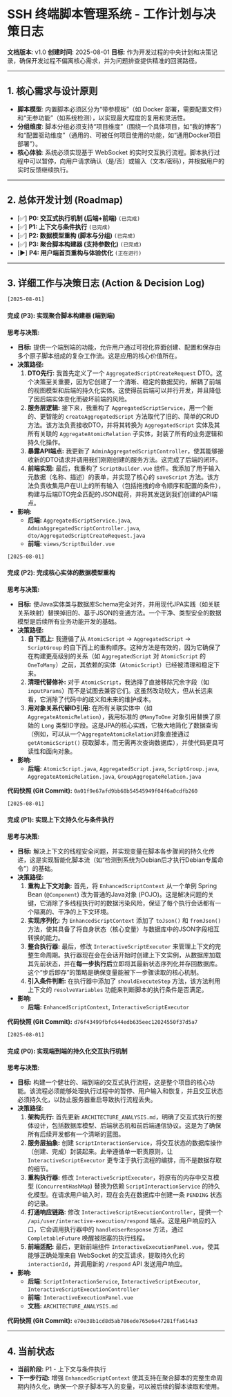# SSH 终端脚本管理系统 - 工作计划与决策日志

**文档版本**: v1.0
**创建时间**: 2025-08-01
**目标**: 作为开发过程的中央计划和决策记录，确保开发过程不偏离核心需求，并为问题排查提供精准的回溯路径。

---

## 1. 核心需求与设计原则

*   **脚本模型**: 内置脚本必须区分为“带参模板”（如 Docker 部署，需要配置文件）和“无参功能”（如系统检测），以实现最大程度的复用和灵活性。
*   **分组维度**: 脚本分组必须支持“项目维度”（围绕一个具体项目，如“我的博客”）和“配置驱动维度”（通用的、可被任何项目使用的功能，如“通用Docker项目部署”）。
*   **核心体验**: 系统必须实现基于 WebSocket 的实时交互执行流程。脚本执行过程中可以暂停，向用户请求确认（是/否）或输入（文本/密码），并根据用户的实时反馈继续执行。

---

## 2. 总体开发计划 (Roadmap)

*   [✅] **P0: 交互式执行机制 (后端+前端)** `(已完成)`
*   [✅] **P1: 上下文与条件执行** `(已完成)`
*   [✅] **P2: 数据模型重构 (脚本与分组)** `(已完成)`
*   [✅] **P3: 聚合脚本构建器 (支持参数化)** `(已完成)`
*   [▶️] **P4: 用户端首页重构与体验优化** `(正在进行)`

---

## 3. 详细工作与决策日志 (Action & Decision Log)

`[2025-08-01]`
#### **完成 (P3): 实现聚合脚本构建器 (端到端)**

**思考与决策:**
*   **目标:** 提供一个端到端的功能，允许用户通过可视化界面创建、配置和保存由多个原子脚本组成的复杂工作流。这是应用的核心价值所在。
*   **决策路径:**
    1.  **DTO先行:** 我首先定义了一个 `AggregatedScriptCreateRequest` DTO。这个决策至关重要，因为它创建了一个清晰、稳定的数据契约，解耦了前端的视图模型和后端的持久化实体。这使得前后端可以并行开发，并且降低了因后端实体变化而破坏前端的风险。
    2.  **服务层逻辑:** 接下来，我重构了 `AggregatedScriptService`，用一个新的、更智能的 `createAggregatedScript` 方法取代了旧的、简单的CRUD方法。该方法负责接收DTO，并将其转换为 `AggregatedScript` 实体及其所有关联的 `AggregateAtomicRelation` 子实体，封装了所有的业务逻辑和持久化操作。
    3.  **暴露API端点:** 我更新了 `AdminAggregatedScriptController`，使其能够接收新的DTO请求并调用我们刚刚创建的服务方法。这完成了后端的闭环。
    4.  **前端实现:** 最后，我重构了 `ScriptBuilder.vue` 组件。我添加了用于输入元数据（名称、描述）的表单，并实现了核心的 `saveScript` 方法。该方法负责收集用户在UI上的所有输入（包括拖拽的命令顺序和配置的条件），构建与后端DTO完全匹配的JSON载荷，并将其发送到我们创建的API端点。
*   **影响:**
    *   **后端:** `AggregatedScriptService.java`, `AdminAggregatedScriptController.java`, `dto/AggregatedScriptCreateRequest.java`
    *   **前端:** `views/ScriptBuilder.vue`


`[2025-08-01]`
#### **完成 (P2): 完成核心实体的数据模型重构**

**思考与决策:**
*   **目标:** 使Java实体类与数据库Schema完全对齐，并用现代JPA实践（如关联关系映射）替换掉旧的、基于JSON的变通方法。一个干净、类型安全的数据模型是后续所有业务功能开发的基础。
*   **决策路径:**
    1.  **自下而上:** 我遵循了从 `AtomicScript` -> `AggregatedScript` -> `ScriptGroup` 的自下而上的重构顺序。这种方法是有效的，因为它确保了在构建更高级别的关系（如 `AggregatedScript` 对 `AtomicScript` 的 `OneToMany`）之前，其依赖的实体（`AtomicScript`）已经被清理和稳定下来。
    2.  **清理代替修补:** 对于 `AtomicScript`，我选择了直接移除冗余字段（如 `inputParams`）而不是试图去兼容它们。这虽然改动较大，但从长远来看，它消除了代码中的歧义和未来的维护成本。
    3.  **用对象关系代替ID引用:** 在所有关联实体中（如 `AggregateAtomicRelation`），我用标准的 `@ManyToOne` 对象引用替换了原始的 `Long` 类型ID字段。这是JPA的核心实践，它极大地简化了数据查询（例如，可以从一个`AggregateAtomicRelation`对象直接通过 `getAtomicScript()` 获取脚本，而无需再次查询数据库），并使代码更具可读性和面向对象。
*   **影响:**
    *   **后端:** `AtomicScript.java`, `AggregatedScript.java`, `ScriptGroup.java`, `AggregateAtomicRelation.java`, `GroupAggregateRelation.java`

**代码快照 (Git Commit):** `0a01f9e67afd9bb68b54545949f04f6a0cdfb260`

`[2025-08-01]`
#### **完成 (P1): 实现上下文持久化与条件执行**

**思考与决策:**
*   **目标:** 解决上下文的线程安全问题，并实现变量在脚本各步骤间的持久化传递，这是实现智能化脚本流（如“检测到系统为Debian后才执行Debian专属命令”）的基础。
*   **决策路径:**
    1.  **重构上下文对象:** 首先，将 `EnhancedScriptContext` 从一个单例 Spring Bean (`@Component`) 改为普通的Java对象 (POJO)。这是解决问题的关键，它消除了多线程执行时的数据污染风险，保证了每个执行会话都有一个隔离的、干净的上下文环境。
    2.  **实现序列化:** 为 `EnhancedScriptContext` 添加了 `toJson()` 和 `fromJson()` 方法，使其具备了将自身状态（核心变量）与数据库中的JSON字段相互转换的能力。
    3.  **整合执行器:** 最后，修改 `InteractiveScriptExecutor` 来管理上下文的完整生命周期。执行器现在会在会话开始时创建上下文实例，从数据库加载其先前状态，并在**每一步执行后**立即将其最新状态序列化并存回数据库。这个“步后即存”的策略是确保变量能被下一步骤读取的核心机制。
    4.  **引入条件判断:** 在执行器中添加了 `shouldExecuteStep` 方法，该方法利用上下文的 `resolveVariables` 功能来判断脚本的执行条件是否满足。
*   **影响:**
    *   **后端:** `EnhancedScriptContext`, `InteractiveScriptExecutor`

**代码快照 (Git Commit):** `d76f43499fbfc644edb635eec12024550f37d5a7`


`[2025-08-01]`
#### **完成 (P0): 实现端到端的持久化交互执行机制**

**思考与决策:**
*   **目标:** 构建一个健壮的、端到端的交互式执行流程，这是整个项目的核心功能。该流程必须能够处理执行过程中的暂停、用户输入和恢复，并且交互状态必须持久化，以防止服务器重启导致执行流程丢失。
*   **决策路径:**
    1.  **架构先行:** 首先更新 `ARCHITECTURE_ANALYSIS.md`，明确了交互式执行的整体设计，包括数据库模型、后端状态机和前后端通信协议。这是为了确保所有后续开发都有一个清晰的蓝图。
    2.  **服务层抽象:** 创建 `ScriptInteractionService`，将交互状态的数据库操作（创建、完成）封装起来。此举遵循单一职责原则，让 `InteractiveScriptExecutor` 更专注于执行流程的编排，而不是数据存取的细节。
    3.  **重构执行器:** 修改 `InteractiveScriptExecutor`，将原有的内存中交互模型 (`ConcurrentHashMap`) 替换为依赖 `ScriptInteractionService` 的持久化模型。在请求用户输入时，现在会先在数据库中创建一条 `PENDING` 状态的记录。
    4.  **打通响应链路:** 修改 `InteractiveScriptExecutionController`，提供一个 `/api/user/interactive-execution/respond` 端点。这是用户响应的入口，它会调用执行器中的 `handleUserResponse` 方法，通过 `CompletableFuture` 唤醒被阻塞的执行线程。
    5.  **前端适配:** 最后，更新前端组件 `InteractiveExecutionPanel.vue`，使其能够正确处理来自 WebSocket 的交互请求，提取持久化的 `interactionId`，并调用新的 `/respond` API 发送用户响应。
*   **影响:**
    *   **后端:** `ScriptInteractionService`, `InteractiveScriptExecutor`, `InteractiveScriptExecutionController`
    *   **前端:** `InteractiveExecutionPanel.vue`
    *   **文档:** `ARCHITECTURE_ANALYSIS.md`

**代码快照 (Git Commit):** `e70e38b1cd8d5ab786ede765e6e47281ffa614a3`

---

## 4. 当前状态

*   **当前阶段:** P1 - 上下文与条件执行
*   **下一步行动:** 增强 `EnhancedScriptContext` 使其支持在聚合脚本的完整生命周期内持久化，确保一个原子脚本写入的变量，可以被后续的脚本读取和使用。
